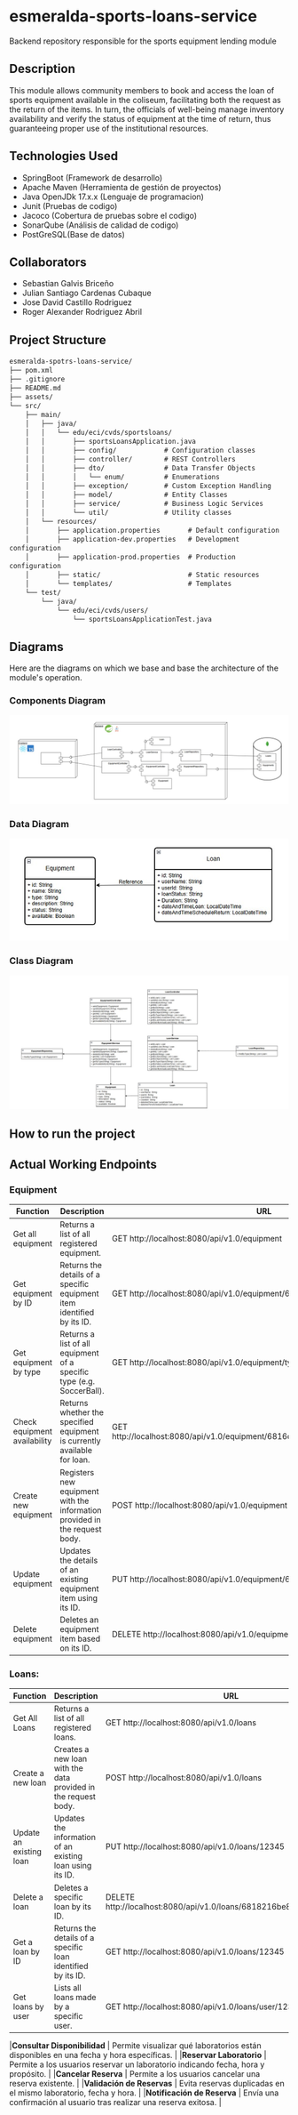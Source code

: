 # esmeralda-sports-loans-service
Backend repository responsible for the sports equipment lending module

## Description 

This module allows community members to book and access the
loan of sports equipment available in the coliseum, facilitating both the
request as the return of the items. In turn, the officials of
well-being manage inventory availability and verify the status of
equipment at the time of return, thus guaranteeing proper use of the
institutional resources.

## Technologies Used

-	SpringBoot (Framework de desarrollo)
-	Apache Maven (Herramienta de gestión de proyectos)
-	Java OpenJDk 17.x.x (Lenguaje de programacion)
-	Junit (Pruebas de codigo)
-	Jacoco (Cobertura de pruebas sobre el codigo)
-	SonarQube (Análisis de calidad de codigo)
-	PostGreSQL(Base de datos)

## Collaborators

- Sebastian Galvis Briceño
- Julian Santiago Cardenas Cubaque
- Jose David Castillo Rodriguez
- Roger Alexander Rodriguez Abril

## Project Structure

```
esmeralda-spotrs-loans-service/
├── pom.xml
├── .gitignore
├── README.md
├── assets/
└── src/
    ├── main/
    │   ├── java/
    │   │   └── edu/eci/cvds/sportsloans/
    │   │       ├── sportsLoansApplication.java
    │   │       ├── config/            # Configuration classes
    │   │       ├── controller/        # REST Controllers
    │   │       ├── dto/               # Data Transfer Objects
    │   │       │   └── enum/          # Enumerations
    │   │       ├── exception/         # Custom Exception Handling
    │   │       ├── model/             # Entity Classes
    │   │       ├── service/           # Business Logic Services
    │   │       └── util/              # Utility classes
    │   └── resources/
    │       ├── application.properties       # Default configuration
    │       ├── application-dev.properties   # Development configuration
    │       ├── application-prod.properties  # Production configuration
    │       ├── static/                      # Static resources
    │       └── templates/                   # Templates
    └── test/
        └── java/
            └── edu/eci/cvds/users/
                └── sportsLoansApplicationTest.java
```
## Diagrams
Here are the diagrams on which we base and base the architecture of the module's operation.

### Components Diagram

![](assets/diagrama_de_componentes.jpeg)

### Data Diagram
    
![](assets/diagrama_base_de_datos.jpg)

### Class Diagram

![](assets/diagrama_de_clases2.jpg)

## How to run the project

## Actual Working Endpoints

### Equipment

 **Function**                  | **Description**                                                            | **URL**                                                                         |
|------------------------------|----------------------------------------------------------------------------|---------------------------------------------------------------------------------|
| Get all equipment            | Returns a list of all registered equipment.                                | GET http://localhost:8080/api/v1.0/equipment                                    |
| Get equipment by ID          | Returns the details of a specific equipment item identified by its ID.     | GET http://localhost:8080/api/v1.0/equipment/6816caaed00fb27b12b48e1a           |
| Get equipment by type        | Returns a list of all equipment of a specific type (e.g. SoccerBall).      | GET http://localhost:8080/api/v1.0/equipment/type/Audiovisual                   |
| Check equipment availability | Returns whether the specified equipment is currently available for loan.   | GET http://localhost:8080/api/v1.0/equipment/6816caaed00fb27b12b48e1a/available |
| Create new equipment         | Registers new equipment with the information provided in the request body. | POST http://localhost:8080/api/v1.0/equipment                                   |
| Update equipment             | Updates the details of an existing equipment item using its ID.            | PUT http://localhost:8080/api/v1.0/equipment/6818097174d3d03170b7ebea           |
| Delete equipment             | Deletes an equipment item based on its ID.                                 | DELETE http://localhost:8080/api/v1.0/equipment/12345                           |


### Loans:

 **Function**             | **Description**                                                | **URL**                                                              |
|-------------------------|----------------------------------------------------------------|----------------------------------------------------------------------|
| Get All Loans           | Returns a list of all registered loans.                        | GET http://localhost:8080/api/v1.0/loans                             |
| Create a new loan       | Creates a new loan with the data provided in the request body. | POST http://localhost:8080/api/v1.0/loans                            |
| Update an existing loan | Updates the information of an existing loan using its ID.      | PUT http://localhost:8080/api/v1.0/loans/12345                       |
| Delete a loan           | Deletes a specific loan by its ID.                             | DELETE http://localhost:8080/api/v1.0/loans/6818216be8accf68632488ad |
| Get a loan by ID        | Returns the details of a specific loan identified by its ID.   | GET http://localhost:8080/api/v1.0/loans/12345                       |
| Get loans by user       | Lists all loans made by a specific user.                       | GET http://localhost:8080/api/v1.0/loans/user/1234                   |

|**Consultar Disponibilidad** | Permite visualizar qué laboratorios están disponibles en una fecha y hora específicas. |
|**Reservar Laboratorio** | Permite a los usuarios reservar un laboratorio indicando fecha, hora y propósito. |
|**Cancelar Reserva** | Permite a los usuarios cancelar una reserva existente. |
|**Validación de Reservas** | Evita reservas duplicadas en el mismo laboratorio, fecha y hora. |
|**Notificación de Reserva** | Envía una confirmación al usuario tras realizar una reserva exitosa. |